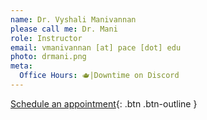 ```yaml
---
name: Dr. Vyshali Manivannan
please call me: Dr. Mani
role: Instructor
email: vmanivannan [at] pace [dot] edu
photo: drmani.png
meta:
  Office Hours: 🫖|Downtime on Discord
---
```


[Schedule an appointment](https://zcal.co/drmani){: .btn .btn-outline }